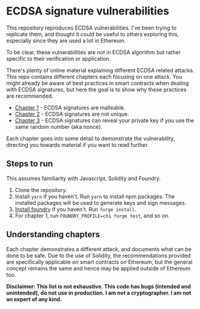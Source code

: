 # ECDSA signature vulnerabilities

This repository reproduces ECDSA vulnerabilities. I've been trying to replicate them, and thought it could be useful to others exploring this, especially since they are used a lot in Ethereum.

To be clear, these vulnerabilities are not in ECDSA algorithm but rather specific to their verification or application.

There's plenty of online material explaining different ECDSA related attacks. This repo contains different chapters each focusing on one attack. You might already be aware of best practices in smart contracts when dealing with ECDSA signatures, but here the goal is to show why these practices are recommended.

- [Chapter 1](./ch1_malleable/) - ECDSA signatures are malleable.
- [Chapter 2](./ch2_not_unique/) - ECDSA signatures are not unique.
- [Chapter 3](./ch3_reveal_private_key/) - ECDSA signatures can reveal your private key if you use the same random number (aka nonce).

Each chapter goes into some detail to demonstrate the vulnerability, directing you towards material if you want to read further.

## Steps to run
This assumes familiarity with Javascript, Solidity and Foundry.

1. Clone the repository.
2. Install `yarn` if you haven't. Run `yarn` to install npm packages. The installed packages will be used to generate keys and sign messages.
3. [Install foundry](https://book.getfoundry.sh/getting-started/installation) if you haven't. Run `forge install`.
4. For chapter 1, run `FOUNDRY_PROFILE=ch1 forge test`, and so on.

## Understanding chapters
Each chapter demonstrates a different attack, and documents what can be done to be safe. Due to the use of Solidity, the recommendations provided are specifically applicable on smart contracts on Ethereum, but the general concept remains the same and hence may be applied outside of Ethereum too.

**Disclaimer: This list is not exhaustive. This code has bugs (intended and unintended), do not use in production. I am not a cryptographer. I am not an expert of any kind.**